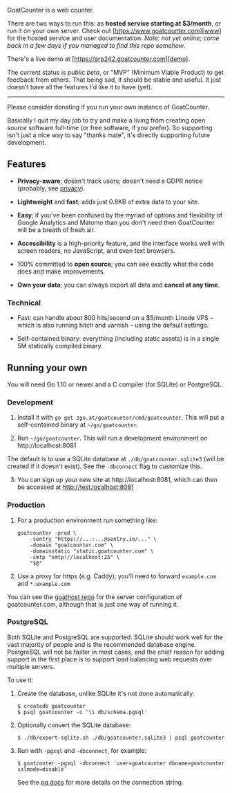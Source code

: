 GoatCounter is a web counter.

There are two ways to run this: as **hosted service starting at $3/month**, or
run it on your own server. Check out [https://www.goatcounter.com][www] for the
hosted service and user documentation. *Note: not yet online; come back in a few
days if you managed to find this repo somehow*.

There's a live demo at [https://arp242.goatcounter.com][demo].

The current status is *public beta*, or "MVP" (Minimum Viable Product) to get
feedback from others. That being sad, it should be stable and useful. It just
doesn't have all the features I'd like it to have (yet).

---

Please consider donating if you run your own instance of GoatCounter.

Basically I quit my day job to try and make a living from creating open source
software full-time (or free software, if you prefer). So supporting isn't just a
nice way to say "thanks mate", it's directly supporting future development.

Features
--------

- **Privacy-aware**; doesn't track users; doesn't need a GDPR notice (probably,
  see [privacy][privacy]).

- **Lightweight** and **fast**; adds just 0.8KB of extra data to your site.

- **Easy**; if you've been confused by the myriad of options and flexibility of
  Google Analytics and Matomo than you don't need then GoatCounter will be a
  breath of fresh air. 

- **Accessibility** is a high-priority feature, and the interface works well
  with screen readers, no JavaScript, and even text browsers.

- 100% committed to **open source**; you can see exactly what the code does and
  make improvements.

- **Own your data**; you can always export all data and **cancel at any time**.

### Technical

- Fast: can handle about 800 hits/second on a $5/month Linode VPS – which is
  also running hitch and varnish – using the default settings.

- Self-contained binary: everything (including static assets) is in a single 5M
  statically compiled binary.

Running your own
----------------

You will need Go 1.10 or newer and a C compiler (for SQLite) or PostgreSQL.

### Development

1. Install it with `go get zgo.at/goatcounter/cmd/goatcounter`. This will put a
   self-contained binary at `~/go/goatcounter`.

2. Run `~/go/goatcounter`. This will run a development environment on
   http://localhost:8081

  The default is to use a SQLite database at `./db/goatcounter.sqlite3` (will be
  created if it doesn't exist). See the `-dbconnect` flag to customize this.

3. You can sign up your new site at http://localhost:8081, which can then be
   accessed at http://test.localhost:8081

### Production

1. For a production environment run something like:

       goatcounter -prod \
           -sentry "https://...:...@sentry.io/..." \
           -domain "goatcounter.com" \
           -domainstatic "static.goatcounter.com" \
           -smtp "smtp://localhost:25" \
           "$@"

2. Use a proxy for https (e.g. Caddy); you'll need to forward `example.com` and
   `*.example.com`

You can see the [goathost repo][goathost] for the server configuration of
goatcounter.com, although that is just one way of running it.

### PostgreSQL

Both SQLite and PostgreSQL are supported. SQLite should work well for the vast
majority of people and is the recommended database engine. PostgreSQL will not
be faster in most cases, and the chief reason for adding support in the first
place is to support load balancing web requests over multiple servers.

To use it:

1. Create the database, unlike SQLite it's not done automatically:

       $ createdb goatcounter
       $ psql goatcounter -c '\i db/schema.pgsql'

2. Optionally convert the SQLite database:

       $ ./db/export-sqlite.sh ./db/goatcounter.sqlite3 | psql goatcounter

3. Run with `-pgsql` and `-dbconnect`, for example:

       $ goatconter -pgsql -dbconnect 'user=goatcounter dbname=goatcounter sslmode=disable'

   See the [pq docs][pq] for more details on the connection string.


[www]: https://www.goatcounter.com
[demo]: https://arp242.goatcounter.com
[privacy]: https://goatcounter.com/privacy
[pq]: https://godoc.org/github.com/lib/pq
[goathost]: https://github.com/zgoat/goathost
